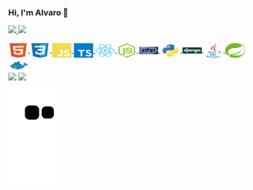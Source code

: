 ### Hi, I'm Alvaro 👋

 <div>
  <a href="https://github.com/brutusdev">
  <img height="180em" src="https://github-readme-stats.vercel.app/api?username=brutusdev&show_icons=true&theme=dracula&include_all_commits=true&count_private=true"/>
  <img height="180em" src="https://github-readme-stats.vercel.app/api/top-langs/?username=brutusdev&layout=compact&langs_count=7&theme=dracula"/>
</div>

 
 
 
<div style="display: inline_block"><br>
 <img align="center" alt="Brutus-HTML" height="30" width="40" src="https://raw.githubusercontent.com/devicons/devicon/master/icons/html5/html5-original.svg">
  <img align="center" alt="Brutus-CSS" height="30" width="40" src="https://raw.githubusercontent.com/devicons/devicon/master/icons/css3/css3-original.svg">
 <img align="center" alt="Brutus-Js" height="30" width="40" src="https://raw.githubusercontent.com/devicons/devicon/master/icons/javascript/javascript-plain.svg">
  <img align="center" alt="Brutus-Ts" height="30" width="40" src="https://raw.githubusercontent.com/devicons/devicon/master/icons/typescript/typescript-plain.svg">
  <img align="center" alt="Brutus-React" height="30" width="40" src="https://raw.githubusercontent.com/devicons/devicon/master/icons/react/react-original.svg">
<img align="center" alt="Brutus-Node" height="30" width="40" src="https://raw.githubusercontent.com/devicons/devicon/master/icons/nodejs/nodejs-original.svg"> 
 <img align="center" alt="Brutus-PHP" height="30" width="40" src="https://raw.githubusercontent.com/devicons/devicon/master/icons/php/php-original.svg"> 
 <img align="center" alt="Brutus-Python" height="30" width="40" src="https://raw.githubusercontent.com/devicons/devicon/master/icons/python/python-original.svg"> 
 <img align="center" alt="Brutus-Django" height="30" width="40" src="https://raw.githubusercontent.com/devicons/devicon/master/icons/django/django-original.svg"> 
 <img align="center" alt="Brutus-Java" height="30" width="40" src="https://raw.githubusercontent.com/devicons/devicon/master/icons/java/java-original.svg"> 
 <img align="center" alt="Brutus-Spring" height="30" width="40" src="https://raw.githubusercontent.com/devicons/devicon/master/icons/spring/spring-original.svg"> 
 <img align="center" alt="Brutus-Docker" height="30" width="40" src="https://raw.githubusercontent.com/devicons/devicon/master/icons/docker/docker-original.svg"> 
</div>

 
 
 
 
 <div> 
  <a href="https://instagram.com/####" target="_blank"><img src="https://img.shields.io/badge/-Instagram-%23E4405F?style=for-the-badge&logo=instagram&logoColor=white" target="_blank"></a>
  <a href = "mailto:alvaromoura.dev@gmail.com><img src="https://img.shields.io/badge/-Gmail-%23333?style=for-the-badge&logo=gmail&logoColor=white" target="_blank"></a>
  <a href="https://www.linkedin.com/in/alvaromoura86" target="_blank"><img src="https://img.shields.io/badge/-LinkedIn-%230077B5?style=for-the-badge&logo=linkedin&logoColor=white" target="_blank"></a> 
 
  ![Snake animation](https://github.com/rafaballerini/rafaballerini/blob/output/github-contribution-grid-snake.svg)
 
</div>
